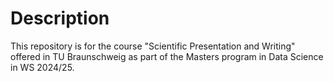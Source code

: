 # Description
This repository is for the course "Scientific Presentation and Writing" offered in TU Braunschweig as part of the Masters program in Data Science in WS 2024/25.
